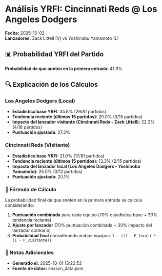 # Análisis YRFI: Cincinnati Reds @ Los Angeles Dodgers

**Fecha:** 2025-10-02  
**Lanzadores:** Zack Littell (V) vs Yoshinobu Yamamoto (L)

## 📊 Probabilidad YRFI del Partido

**Probabilidad de que anoten en la primera entrada:** 41.9%

## 🔍 Explicación de los Cálculos

### Los Angeles Dodgers (Local)
- **Estadística base YRFI:** 35.8% (29/81 partidos)
- **Tendencia reciente (últimos 15 partidos):** 20.0% (3/15 partidos)
- **Impacto del lanzador visitante (Cincinnati Reds - Zack Littell):** 22.2% (4/18 partidos)
- **Puntuación ajustada:** 27.3%

### Cincinnati Reds (Visitante)
- **Estadística base YRFI:** 21.0% (17/81 partidos)
- **Tendencia reciente (últimos 15 partidos):** 13.3% (2/15 partidos)
- **Impacto del lanzador local (Los Angeles Dodgers - Yoshinobu Yamamoto):** 25.0% (3/12 partidos)
- **Puntuación ajustada:** 20.1%

### 📝 Fórmula de Cálculo

La probabilidad final de que anoten en la primera entrada se calcula considerando:
1. **Puntuación combinada** para cada equipo (70% estadística base + 30% tendencia reciente)
2. **Ajuste por lanzador** (70% puntuación combinada + 30% impacto del lanzador contrario)
3. **Probabilidad final** considerando ambos equipos: `1 - ((1 - P_local) * (1 - P_visitante))`

### 📌 Notas Adicionales

- **Generado el:** 2025-10-01 13:23:52
- **Fuente de datos:** season_data.json
